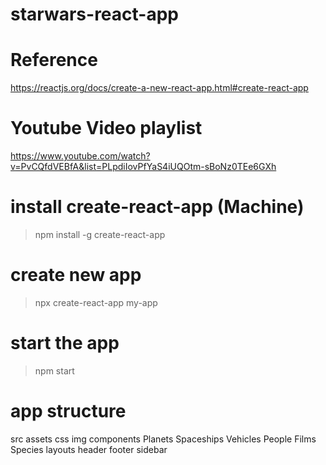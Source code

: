 # starwars-react-app

# Reference
https://reactjs.org/docs/create-a-new-react-app.html#create-react-app

# Youtube Video playlist
https://www.youtube.com/watch?v=PvCQfdVEBfA&list=PLpdiIovPfYaS4iUQOtm-sBoNz0TEe6GXh

# install create-react-app (Machine)
> npm install -g create-react-app

# create new app
> npx create-react-app my-app

# start the app
> npm start

# app structure
src
    assets
        css
        img
   components
        Planets
        Spaceships
        Vehicles
        People
        Films 
        Species
   layouts
        header
        footer
        sidebar